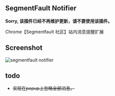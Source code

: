 

SegmentFault Notifier
---------------------

**Sorry, 该插件已经不再维护更新，请不要使用该插件。**

Chrome【Segmentfault 社区】站内消息提醒扩展 

Screenshot
----------

![segmentfault notifier](https://raw.github.com/airyland/sf-notifier/master/img/snap.png)

todo
----
+ <del>实现在popup上忽略全部消息。</del>



